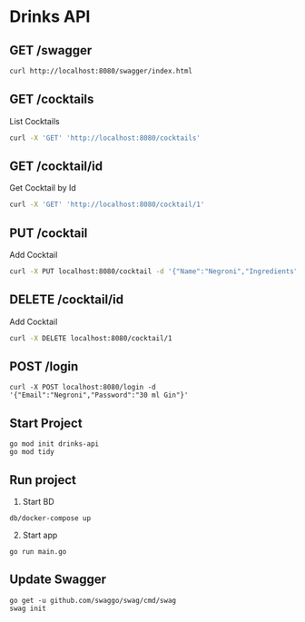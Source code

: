 # Drinks API

## GET /swagger

```bash
curl http://localhost:8080/swagger/index.html
```

## GET /cocktails

List Cocktails

```bash
curl -X 'GET' 'http://localhost:8080/cocktails'
```

## GET /cocktail/id 

Get Cocktail by Id

```bash
curl -X 'GET' 'http://localhost:8080/cocktail/1'
```

## PUT /cocktail

Add Cocktail

```bash
curl -X PUT localhost:8080/cocktail -d '{"Name":"Negroni","Ingredients":"30 ml Gin, 30 ml Bitter Campari, 30 ml Sweet Red Vermouth","Method":"Pour all ingredients directly into a chilled old fashioned glass filled with ice, Stir gently.","Garnish":"Garnish with a half orange slice."}'
```

## DELETE /cocktail/id

Add Cocktail

```bash
curl -X DELETE localhost:8080/cocktail/1
```

## POST /login

```
curl -X POST localhost:8080/login -d '{"Email":"Negroni","Password":"30 ml Gin"}'
```

## Start Project

```
go mod init drinks-api
go mod tidy
```

## Run project

1. Start BD

```
db/docker-compose up
```

2. Start app

```
go run main.go
```

## Update Swagger

```
go get -u github.com/swaggo/swag/cmd/swag
swag init
```